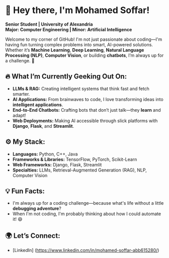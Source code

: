 

# 👋 Hey there, I'm Mohamed Soffar!

**Senior Student | University of Alexandria**  
**Major: Computer Engineering | Minor: Artificial Intelligence**

Welcome to my corner of GitHub! I'm not just passionate about coding—I'm having fun turning complex problems into smart, AI-powered solutions. Whether it’s **Machine Learning**, **Deep Learning**, **Natural Language Processing (NLP)**, **Computer Vision**, or building **chatbots**, I’m always up for a challenge. 🚀

## 🔥 What I’m Currently Geeking Out On:
- **LLMs & RAG:** Creating intelligent systems that think fast and fetch smarter.
- **AI Applications:** From brainwaves to code, I love transforming ideas into **intelligent applications**.
- **End-to-End Chatbots:** Crafting bots that don’t just talk—they **learn** and adapt!
- **Web Deployments:** Making AI accessible through slick platforms with **Django**, **Flask**, and **Streamlit**.

## ⚙️ My Stack:
- **Languages:** Python, C++, Java
- **Frameworks & Libraries:** TensorFlow, PyTorch, Scikit-Learn
- **Web Frameworks:** Django, Flask, Streamlit
- **Specialties:** LLMs, Retrieval-Augmented Generation (RAG), NLP, Computer Vision


## 💡 Fun Facts:
- I'm always up for a coding challenge—because what's life without a little **debugging adventure**?
- When I'm not coding, I'm probably thinking about how I could automate it! 😄

## 🌍 Let’s Connect:
- [LinkedIn] (https://www.linkedin.com/in/mohamed-soffar-abb615280/)


<!---
MSoffar/MSoffar is a ✨ special ✨ repository because its `README.md` (this file) appears on your GitHub profile.
You can click the Preview link to take a look at your changes.
--->
